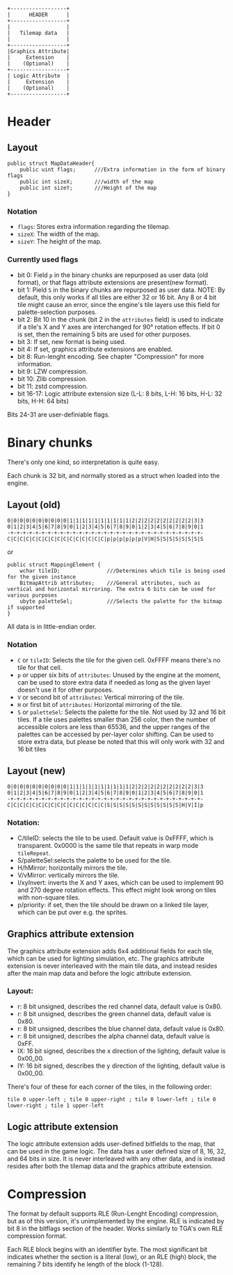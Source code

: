```
+------------------+
|      HEADER      |
+------------------+
|                  |
|   Tilemap data   |
|                  |
+------------------+
|Graphics Attribute|
|     Extension    |
|    (Optional)    |
+------------------+
| Logic Attribute  |
|     Extension    |
|    (Optional)    |
+------------------+
```

# Header

## Layout

```
public struct MapDataHeader{
	public uint flags;		///Extra information in the form of binary flags
	public int sizeX;		///width of the map
	public int sizeY;		///Height of the map
}
```

### Notation

* `flags`: Stores extra information regarding the tilemap.
* `sizeX`: The width of the map.
* `sizeY`: The height of the map.

### Currently used flags

* bit 0: Field `p` in the binary chunks are repurposed as user data (old format), or that flags attribute extensions are present(new format).
* bit 1: Pield `S` in the binary chunks are repurposed as user data. NOTE: By default, this only works if all tiles are either 32 or 16 bit. Any 8 or 4 bit tile might cause an error, since the engine's tile layers use this field for 
palette-selection purposes.
* bit 2: Bit 10 in the chunk (bit 2 in the `attributes` field) is used to indicate if a tile's X and Y axes are interchanged for 90° rotation effects. If bit 0 is set, then the remaining 5 bits are used for other purposes.
* bit 3: If set, new format is being used.
* bit 4: If set, graphics attribute extensions are enabled.
* bit 8: Run-lenght encoding. See chapter "Compression" for more information.
* bit 9: LZW compression.
* bit 10: Zlib compression.
* bit 11: zstd compression.
* bit 16-17: Logic attribute extension size (L-L: 8 bits, L-H: 16 bits, H-L: 32 bits, H-H: 64 bits)

Bits 24-31 are user-definiable flags.

# Binary chunks

There's only one kind, so interpretation is quite easy.

Each chunk is 32 bit, and normally stored as a struct when loaded into the engine.

## Layout (old)

```
0|0|0|0|0|0|0|0|0|0|1|1|1|1|1|1|1|1|1|1|2|2|2|2|2|2|2|2|2|2|3|3
0|1|2|3|4|5|6|7|8|9|0|1|2|3|4|5|6|7|8|9|0|1|2|3|4|5|6|7|8|9|0|1
-+-+-+-+-+-+-+-+-+-+-+-+-+-+-+-+-+-+-+-+-+-+-+-+-+-+-+-+-+-+-+-
C|C|C|C|C|C|C|C|C|C|C|C|C|C|C|C|p|p|p|p|p|p|V|H|S|S|S|S|S|S|S|S
```

or

```
public struct MappingElement {
	wchar tileID;				///Determines which tile is being used for the given instance
	BitmapAttrib attributes;	///General attributes, such as vertical and horizontal mirroring. The extra 6 bits can be used for various purposes
	ubyte paletteSel;			///Selects the palette for the bitmap if supported
}
```

All data is in little-endian order.

### Notation

* `C` or `tileID`: Selects the tile for the given cell. 0xFFFF means there's no tile for that cell.
* `p` or upper six bits of `attributes`: Unused by the engine at the moment, can be used to store extra data if needed 
as long as the given layer doesn't use it for other purposes.
* `V` or second bit of `attributes`: Vertical mirroring of the tile.
* `H` or first bit of `attributes`: Horizontal mirroring of the tile.
* `S` or `paletteSel`: Selects the palette for the tile. Not used by 32 and 16 bit tiles. If a tile uses palettes 
smaller than 256 color, then the number of accessible colors are less than 65536, and the upper ranges of the palettes
can be accessed by per-layer color shifting. Can be used to store extra data, but please be noted that this will only
work with 32 and 16 bit tiles

## Layout (new)

```
0|0|0|0|0|0|0|0|0|0|1|1|1|1|1|1|1|1|1|1|2|2|2|2|2|2|2|2|2|2|3|3
0|1|2|3|4|5|6|7|8|9|0|1|2|3|4|5|6|7|8|9|0|1|2|3|4|5|6|7|8|9|0|1
-+-+-+-+-+-+-+-+-+-+-+-+-+-+-+-+-+-+-+-+-+-+-+-+-+-+-+-+-+-+-+-
C|C|C|C|C|C|C|C|C|C|C|C|C|C|C|C|S|S|S|S|S|S|S|S|S|S|S|S|H|V|I|p
```

### Notation:

* C/tileID: selects the tile to be used. Default value is 0xFFFF, which is transparent. 0x0000 is the same tile that repeats in warp mode `tileRepeat`.
* S/paletteSel:selects the palette to be used for the tile.
* H/hMirror: horizontally mirrors the tile.
* V/vMirror: vertically mirrors the tile.
* I/xyInvert: inverts the X and Y axes, which can be used to implement 90 and 270 degree rotation effects. This effect might look wrong on tiles with non-square tiles.
* p/priority: if set, then the tile should be drawn on a linked tile layer, which can be put over e.g. the sprites.
 
## Graphics attribute extension

The graphics attribute extension adds 6x4 additional fields for each tile, which can be used for lighting simulation, etc. The graphics attribute extension is never interleaved with the main tile data, and instead resides after the main map data and before the logic attribute extension.

### Layout:

* r: 8 bit unsigned, describes the red channel data, default value is 0x80.
* r: 8 bit unsigned, describes the green channel data, default value is 0x80.
* r: 8 bit unsigned, describes the blue channel data, default value is 0x80.
* r: 8 bit unsigned, describes the alpha channel data, default value is 0xFF.
* lX: 16 bit signed, describes the x direction of the lighting, default value is 0x00_00.
* lY: 16 bit signed, describes the y direction of the lighting, default value is 0x00_00.

There's four of these for each corner of the tiles, in the following order:
```
tile 0 upper-left ; tile 0 upper-right ; tile 0 lower-left ; tile 0 lower-right ; tile 1 upper-left
```

## Logic attribute extension

The logic attribute extension adds user-defined bitfields to the map, that can be used in the game logic. The data has a user defined size of 8, 16, 32, and 64 bits in size. It is never interleaved with any other data, and is instead resides after both the tilemap data and the graphics attribute extension.

# Compression

The format by default supports RLE (Run-Lenght Encoding) compression, but as of this version, it's unimplemented by the engine. RLE is indicated by bit 8 in the bitflags section of the header. Works similarly to TGA's own RLE compression format.

Each RLE block begins with an identifier byte. The most significant bit indicates whether the section is a literal (low), or an RLE (high) block, the remaining 7 bits identify he length of the block (1-128).
